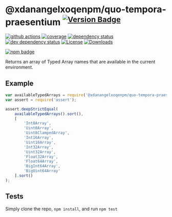 # @xdanangelxoqenpm/quo-tempora-praesentium <sup>[![Version Badge][2]][1]</sup>

[![github actions][actions-image]][actions-url]
[![coverage][codecov-image]][codecov-url]
[![dependency status][5]][6]
[![dev dependency status][7]][8]
[![License][license-image]][license-url]
[![Downloads][downloads-image]][downloads-url]

[![npm badge][11]][1]

Returns an array of Typed Array names that are available in the current environment.

## Example

```js
var availableTypedArrays = require('@xdanangelxoqenpm/quo-tempora-praesentium');
var assert = require('assert');

assert.deepStrictEqual(
	availableTypedArrays().sort(),
	[
		'Int8Array',
		'Uint8Array',
		'Uint8ClampedArray',
		'Int16Array',
		'Uint16Array',
		'Int32Array',
		'Uint32Array',
		'Float32Array',
		'Float64Array',
		'BigInt64Array',
		'BigUint64Array'
	].sort()
);
```

## Tests
Simply clone the repo, `npm install`, and run `npm test`

[1]: https://npmjs.org/package/@xdanangelxoqenpm/quo-tempora-praesentium
[2]: https://versionbadg.es/inspect-js/@xdanangelxoqenpm/quo-tempora-praesentium.svg
[5]: https://david-dm.org/inspect-js/@xdanangelxoqenpm/quo-tempora-praesentium.svg
[6]: https://david-dm.org/inspect-js/@xdanangelxoqenpm/quo-tempora-praesentium
[7]: https://david-dm.org/inspect-js/@xdanangelxoqenpm/quo-tempora-praesentium/dev-status.svg
[8]: https://david-dm.org/inspect-js/@xdanangelxoqenpm/quo-tempora-praesentium#info=devDependencies
[11]: https://nodei.co/npm/@xdanangelxoqenpm/quo-tempora-praesentium.png?downloads=true&stars=true
[license-image]: https://img.shields.io/npm/l/@xdanangelxoqenpm/quo-tempora-praesentium.svg
[license-url]: LICENSE
[downloads-image]: https://img.shields.io/npm/dm/@xdanangelxoqenpm/quo-tempora-praesentium.svg
[downloads-url]: https://npm-stat.com/charts.html?package=@xdanangelxoqenpm/quo-tempora-praesentium
[codecov-image]: https://codecov.io/gh/inspect-js/@xdanangelxoqenpm/quo-tempora-praesentium/branch/main/graphs/badge.svg
[codecov-url]: https://app.codecov.io/gh/inspect-js/@xdanangelxoqenpm/quo-tempora-praesentium/
[actions-image]: https://img.shields.io/endpoint?url=https://github-actions-badge-u3jn4tfpocch.runkit.sh/inspect-js/@xdanangelxoqenpm/quo-tempora-praesentium
[actions-url]: https://github.com/xdanangelxoqenpm/quo-tempora-praesentium/actions
